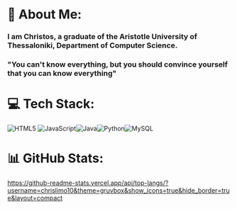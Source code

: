 # 💫 About Me:

### I am Christos, a graduate of the Aristotle University of Thessaloniki, Department of Computer Science.
### "You can't know everything, but you should convince yourself that you can know everything"
<!--
**chrislimo10/chrislimo10** is a ✨ _special_ ✨ repository because its `README.md` (this file) appears on your GitHub profile.


-->
# 💻 Tech Stack:

![HTML5](https://img.shields.io/badge/html5-%23E34F26.svg?style=flat&logo=html5&logoColor=white)  ![JavaScript](https://img.shields.io/badge/javascript-%23323330.svg?style=flat&logo=javascript&logoColor=%23F7DF1E)![Java](https://img.shields.io/badge/java-%23ED8B00.svg?style=flat&logo=java&logoColor=white)![Python](https://img.shields.io/badge/python-3670A0?style=flat&logo=python&logoColor=ffdd54)![MySQL](https://img.shields.io/badge/mysql-%2300f.svg?style=flat&logo=mysql&logoColor=white)


# 📊 GitHub Stats:

https://github-readme-stats.vercel.app/api/top-langs/?username=chrislimo10&theme=gruvbox&show_icons=true&hide_border=true&layout=compact
